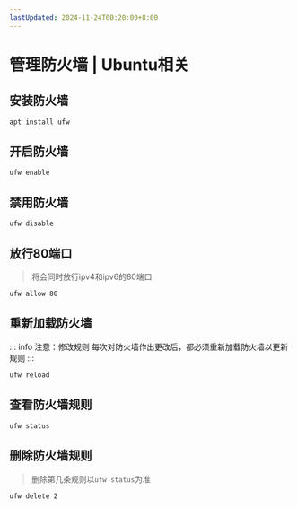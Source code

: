 ```yaml
---
lastUpdated: 2024-11-24T00:20:00+8:00
---
```


# 管理防火墙 | Ubuntu相关

## 安装防火墙

```apt install ufw```

## 开启防火墙

```ufw enable```

## 禁用防火墙

```ufw disable```

## 放行80端口

> 将会同时放行ipv4和ipv6的80端口

```ufw allow 80```

## 重新加载防火墙

::: info 注意：修改规则
每次对防火墙作出更改后，都必须重新加载防火墙以更新规则
:::

```ufw reload```

## 查看防火墙规则

```ufw status```

## 删除防火墙规则

> 删除第几条规则以```ufw status```为准

```ufw delete 2```